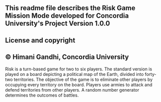 This readme file describes the Risk Game Mission Mode developed for Concordia University's Project
**Version 1.0.0**
---
## License and copyright
© Himani Gandhi, Concordia University
---
Risk is a turn-based game for two to six players. The standard version is played on a board depicting a political map of the Earth, divided into forty-two territories. The objective of the game is to eliminate other players by occupying every territory on the board. Players use armies to attack and defend territories from other players. A random number generator determines the outcomes of battles.

